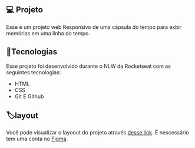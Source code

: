 <p align="center>
<img src=".github"/Thumbnail.png" alt="Demonstração do projeto" width="100%" />
</p>

## 💻 Projeto
Esse é um projeto web Responsivo de uma cápsula do tempo para exbir memórias em uma linha do tempo.

## 🚀Tecnologias
Esse projeto foi desenvolvido durante o NLW da Rocketseat com as seguintes tecnologias:
- HTML
- CSS
- Git E Github

## 🏷️layout
Você pode visualizar o layoout do projeto através 
 [desse link](https://www.figma.com/file/yiy1poa9Q8lb9T8E80nvGI/C%C3%A1psula-do-tempo-%E2%80%A2-Trilha-Explorer-(Community)?type=design&node-id=306%3A84&t=SqVJVv2T1CWjrQKo-1).
É nescessário tem uma conta no [Figma](https://www.figma.com).
